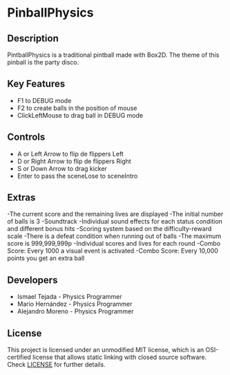 # PinballPhysics

## Description

PintballPhysics is a traditional pintball made with Box2D. The theme of this pinball is the party disco.

## Key Features

- F1 to DEBUG mode 
- F2 to create balls in the position of mouse
- ClickLeftMouse to drag ball in DEBUG mode

## Controls

- A or Left Arrow to flip de flippers Left
- D or Right Arrow to flip de flippers Right
- S or Down Arrow to drag kicker
- Enter to pass the sceneLose to sceneIntro

## Extras

-The current score and the remaining lives are displayed
-The initial number of balls is 3
-Soundtrack
-Individual sound effects for each status condition and different bonus hits
-Scoring system based on the difficulty-reward scale
-There is a defeat condition when running out of balls
-The maximum score is 999,999,999p
-Individual scores and lives for each round
-Combo Score: Every 1000 a visual event is activated
-Combo Score: Every 10,000 points you get an extra ball


## Developers

 - Ismael Tejada - Physics Programmer
 - Mario Hernández - Physics Programmer
 - Alejandro Moreno - Physics Programmer

## License

This project is licensed under an unmodified MIT license, which is an OSI-certified license that allows static linking with closed source software.
Check [LICENSE](LICENSE) for further details.